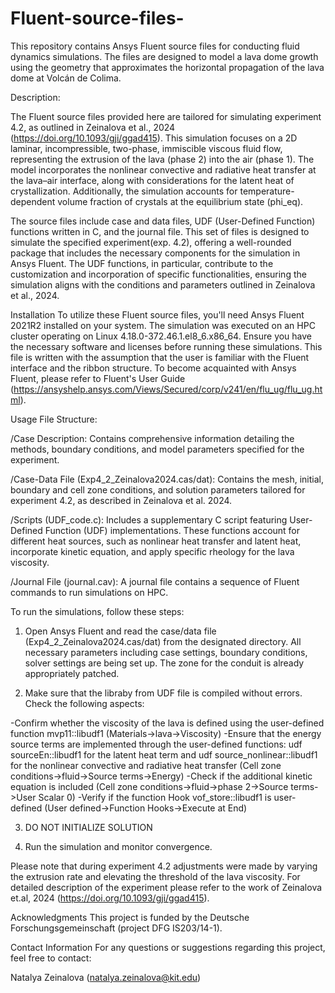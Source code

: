 # Fluent-source-files-
This repository contains Ansys Fluent source files for conducting fluid dynamics simulations. The files are designed to model a lava dome growth using the geometry that approximates the horizontal propagation of the lava dome at Volcán de Colima. 

Description:

The Fluent source files provided here are tailored for simulating experiment 4.2, as outlined in Zeinalova et al., 2024 (https://doi.org/10.1093/gji/ggad415). This simulation focuses on a 2D laminar, incompressible, two-phase, immiscible viscous fluid flow, representing the extrusion of the lava (phase 2) into the air (phase 1). The model incorporates the nonlinear convective and radiative heat transfer at the lava–air interface, along with considerations for the latent heat of crystallization. Additionally, the simulation accounts for temperature-dependent volume fraction of crystals at the equilibrium state (phi_eq). 


The source files include case and data files, UDF (User-Defined Function) functions written in C, and the journal file. This set of files is designed to simulate the specified experiment(exp. 4.2), offering a well-rounded package that includes the necessary components for the simulation in Ansys Fluent. The UDF functions, in particular, contribute to the customization and incorporation of specific functionalities, ensuring the simulation aligns with the conditions and parameters outlined in Zeinalova et al., 2024.

Installation
To utilize these Fluent source files, you'll need Ansys Fluent 2021R2 installed on your system. 
The simulation was executed on an HPC cluster operating on Linux 4.18.0-372.46.1.el8_6.x86_64.
Ensure you have the necessary software and licenses before running these simulations. This file is written with the assumption that the user is familiar with the Fluent interface and the ribbon structure. 
To become acquainted with Ansys Fluent, please refer to Fluent's User Guide (https://ansyshelp.ansys.com/Views/Secured/corp/v241/en/flu_ug/flu_ug.html).

Usage
File Structure:

/Case Description:
Contains comprehensive information detailing the methods, boundary conditions, and model parameters specified for the experiment.

/Case-Data File (Exp4_2_Zeinalova2024.cas/dat):
Contains the mesh, initial,  boundary and cell zone conditions, and solution parameters tailored for experiment 4.2, as described in Zeinalova et al. 2024.

/Scripts (UDF_code.c):
Includes a supplementary C script  featuring User-Defined Function (UDF) implementations. These functions account for different heat sources, such as nonlinear heat transfer and latent heat, incorporate kinetic equation, and apply specific rheology for the lava viscosity.

/Journal File (journal.cav):
A journal file contains a sequence of Fluent commands to run simulations on HPC. 


To run the simulations, follow these steps:

1. Open Ansys Fluent and read the case/data file (Exp4_2_Zeinalova2024.cas/dat) from the designated directory. All necessary parameters including case settings, boundary conditions, solver settings are being set up. The zone for the conduit is already appropriately patched.

2. Make sure that the libraby from UDF file is compiled without errors. 
Check the following aspects:

-Confirm whether the viscosity of the lava is defined using the user-defined function mvp11::libudf1 (Materials->lava->Viscosity)
-Ensure that the energy source terms are implemented through the user-defined functions: udf sourceEn::libudf1 for the latent heat term and udf source_nonlinear::libudf1 for the nonlinear convective and radiative heat transfer (Cell zone conditions->fluid->Source terms->Energy)
-Check if the additional kinetic equation is included (Cell zone conditions->fluid->phase 2->Source terms->User Scalar 0)
-Verify if the function Hook vof_store::libudf1 is user-defined (User defined->Function Hooks->Execute at End)


3. DO NOT INITIALIZE SOLUTION

4. Run the simulation and monitor convergence.

Please note that during experiment 4.2 adjustments were made by varying the extrusion rate and elevating the threshold of the lava viscosity. For detailed description of the experiment please refer to the work of Zeinalova et.al, 2024 (https://doi.org/10.1093/gji/ggad415). 






Acknowledgments
This project is funded by the Deutsche Forschungsgemeinschaft (project DFG IS203/14-1).

Contact Information
For any questions or suggestions regarding this project, feel free to contact:

Natalya Zeinalova (natalya.zeinalova@kit.edu)
